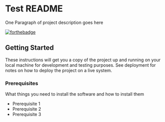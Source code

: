 # Test README

One Paragraph of project description goes here

[![forthebadge](https://forthebadge.com/images/badges/built-by-neckbeards.svg)](https://forthebadge.com)

## Getting Started

These instructions will get you a copy of the project up and running on your local machine for development and testing purposes. See deployment for notes on how to deploy the project on a live system.

### Prerequisites

What things you need to install the software and how to install them

 - Prerequisite 1
 - Prerequisite 2
 - Prerequisite 3

